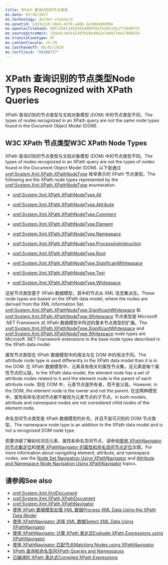 ```yaml
---
title: XPath 查询识别的节点类型
ms.date: 03/30/2017
ms.technology: dotnet-standard
ms.assetid: 1d33e22d-18e5-43f8-a466-2e3d0a8dd094
ms.openlocfilehash: b9fc55b11455491406970af2a9232b277160875f
ms.sourcegitcommit: 33deec3e814238fb18a49b2a7e89278e27888291
ms.translationtype: HT
ms.contentlocale: zh-CN
ms.lasthandoff: 06/02/2020
ms.locfileid: "84288727"
---
```

# <a name="node-types-recognized-with-xpath-queries"></a><span data-ttu-id="63674-102">XPath 查询识别的节点类型</span><span class="sxs-lookup"><span data-stu-id="63674-102">Node Types Recognized with XPath Queries</span></span>
<span data-ttu-id="63674-103">XPath 查询识别的节点类型与文档对象模型 (DOM) 中的节点类型不同。</span><span class="sxs-lookup"><span data-stu-id="63674-103">The types of nodes recognized in an XPath query are not the same node types found in the Document Object Model (DOM).</span></span>  
  
## <a name="w3c-xpath-node-types"></a><span data-ttu-id="63674-104">W3C XPath 节点类型</span><span class="sxs-lookup"><span data-stu-id="63674-104">W3C XPath Node Types</span></span>  
 <span data-ttu-id="63674-105">XPath 查询识别的节点类型与文档对象模型 (DOM) 中的节点类型不同。</span><span class="sxs-lookup"><span data-stu-id="63674-105">The types of nodes recognized in an XPath query are not the types of nodes found in the Document Object Model (DOM).</span></span> <span data-ttu-id="63674-106">以下是通过 <xref:System.Xml.XPath.XPathNodeType> 枚举表示的 XPath 节点类型。</span><span class="sxs-lookup"><span data-stu-id="63674-106">The following are the XPath node types represented by the <xref:System.Xml.XPath.XPathNodeType> enumeration.</span></span>  
  
- <xref:System.Xml.XPath.XPathNodeType.All>  
  
- <xref:System.Xml.XPath.XPathNodeType.Attribute>  
  
- <xref:System.Xml.XPath.XPathNodeType.Comment>  
  
- <xref:System.Xml.XPath.XPathNodeType.Element>  
  
- <xref:System.Xml.XPath.XPathNodeType.Namespace>  
  
- <xref:System.Xml.XPath.XPathNodeType.ProcessingInstruction>  
  
- <xref:System.Xml.XPath.XPathNodeType.Root>  
  
- <xref:System.Xml.XPath.XPathNodeType.SignificantWhitespace>  
  
- <xref:System.Xml.XPath.XPathNodeType.Text>  
  
- <xref:System.Xml.XPath.XPathNodeType.Whitespace>  
  
 <span data-ttu-id="63674-107">这些节点类型基于 XPath 数据模型，其中的节点从 XML 信息集派生。</span><span class="sxs-lookup"><span data-stu-id="63674-107">These node types are based on the XPath data model, where the nodes are derived from the XML Information Set.</span></span> <span data-ttu-id="63674-108"><xref:System.Xml.XPath.XPathNodeType.SignificantWhitespace> 和 <xref:System.Xml.XPath.XPathNodeType.Whitespace> 节点类型是 Microsoft .NET Framework 对 XPath 数据模型中所述的基本节点类型的扩展。</span><span class="sxs-lookup"><span data-stu-id="63674-108">The <xref:System.Xml.XPath.XPathNodeType.SignificantWhitespace> and <xref:System.Xml.XPath.XPathNodeType.Whitespace> node types are Microsoft .NET Framework extensions to the base node types described in the XPath data model.</span></span>  
  
 <span data-ttu-id="63674-109">属性节点类型在 XPath 数据模型中的用法与在 DOM 中的用法不同。</span><span class="sxs-lookup"><span data-stu-id="63674-109">The attribute node type is used differently in the XPath data model than it is in the DOM.</span></span> <span data-ttu-id="63674-110">在 XPath 数据模型中，元素具有相关的属性节点集，且元素是每个属性节点的父级。</span><span class="sxs-lookup"><span data-stu-id="63674-110">In the XPath data model, the element node has a set of attribute nodes related to it and the element node is the parent of each attribute node.</span></span> <span data-ttu-id="63674-111">但在 DOM 中，元素节点是所有者，而不是父级。</span><span class="sxs-lookup"><span data-stu-id="63674-111">However, in the DOM, the element node is the owner and not the parent.</span></span> <span data-ttu-id="63674-112">在这两种模型中，属性和命名空间节点都不被视为元素节点的子节点。</span><span class="sxs-lookup"><span data-stu-id="63674-112">In both models, attribute and namespace nodes are not considered child nodes of the element node.</span></span>  
  
 <span data-ttu-id="63674-113">命名空间节点类型是 XPath 数据模型的补充，并且不是可识别的 DOM 节点类型。</span><span class="sxs-lookup"><span data-stu-id="63674-113">The namespace node type is an addition to the XPath data model and is not a recognized DOM node type.</span></span>  
  
 <span data-ttu-id="63674-114">若要详细了解如何浏览元素、属性和命名空间节点，请参阅[使用 XPathNavigator 的节点集定位](node-set-navigation-using-xpathnavigator.md)和[使用 XPathNavigator 的属性和命名空间节点定位](attribute-and-namespace-node-navigation-using-xpathnavigator.md)主题。</span><span class="sxs-lookup"><span data-stu-id="63674-114">For more information about navigating element, attribute, and namespace nodes, see the [Node Set Navigation Using XPathNavigator](node-set-navigation-using-xpathnavigator.md) and [Attribute and Namespace Node Navigation Using XPathNavigator](attribute-and-namespace-node-navigation-using-xpathnavigator.md) topics.</span></span>  
  
## <a name="see-also"></a><span data-ttu-id="63674-115">请参阅</span><span class="sxs-lookup"><span data-stu-id="63674-115">See also</span></span>

- <xref:System.Xml.XmlDocument>
- <xref:System.Xml.XPath.XPathDocument>
- <xref:System.Xml.XPath.XPathNavigator>
- [<span data-ttu-id="63674-116">使用 XPath 数据模型处理 XML 数据</span><span class="sxs-lookup"><span data-stu-id="63674-116">Process XML Data Using the XPath Data Model</span></span>](process-xml-data-using-the-xpath-data-model.md)
- [<span data-ttu-id="63674-117">使用 XPathNavigator 选择 XML 数据</span><span class="sxs-lookup"><span data-stu-id="63674-117">Select XML Data Using XPathNavigator</span></span>](select-xml-data-using-xpathnavigator.md)
- [<span data-ttu-id="63674-118">使用 XPathNavigator 计算 XPath 表达式</span><span class="sxs-lookup"><span data-stu-id="63674-118">Evaluate XPath Expressions using XPathNavigator</span></span>](evaluate-xpath-expressions-using-xpathnavigator.md)
- [<span data-ttu-id="63674-119">使用 XPathNavigator 匹配节点</span><span class="sxs-lookup"><span data-stu-id="63674-119">Matching Nodes using XPathNavigator</span></span>](matching-nodes-using-xpathnavigator.md)
- [<span data-ttu-id="63674-120">XPath 查询和命名空间</span><span class="sxs-lookup"><span data-stu-id="63674-120">XPath Queries and Namespaces</span></span>](xpath-queries-and-namespaces.md)
- [<span data-ttu-id="63674-121">已编译的 XPath 表达式</span><span class="sxs-lookup"><span data-stu-id="63674-121">Compiled XPath Expressions</span></span>](compiled-xpath-expressions.md)
